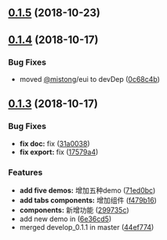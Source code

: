 <a name="0.1.5"></a>
## [0.1.5](https://github.com/MST-EUI/EUI-component-tpl/compare/v0.1.4...v0.1.5) (2018-10-23)



<a name="0.1.4"></a>
## [0.1.4](https://github.com/MST-EUI/EUI-component-tpl/compare/v0.1.3...v0.1.4) (2018-10-17)


### Bug Fixes

* moved [@mistong](https://github.com/mistong)/eui to devDep ([0c68c4b](https://github.com/MST-EUI/EUI-component-tpl/commit/0c68c4b))



<a name="0.1.3"></a>
## [0.1.3](https://github.com/MST-EUI/EUI-component-tpl/compare/f479b16...v0.1.3) (2018-10-17)


### Bug Fixes

* **fix doc:** fix ([31a0038](https://github.com/MST-EUI/EUI-component-tpl/commit/31a0038))
* **fix export:** fix ([17579a4](https://github.com/MST-EUI/EUI-component-tpl/commit/17579a4))


### Features

* **add five demos:** 增加五种demo ([71ed0bc](https://github.com/MST-EUI/EUI-component-tpl/commit/71ed0bc))
* **add tabs components:** 增加组件 ([f479b16](https://github.com/MST-EUI/EUI-component-tpl/commit/f479b16))
* **components:** 新增功能 ([299735c](https://github.com/MST-EUI/EUI-component-tpl/commit/299735c))
* add new demo in ([6e36cd5](https://github.com/MST-EUI/EUI-component-tpl/commit/6e36cd5))
* merged develop_0.1.1 in master ([44ef774](https://github.com/MST-EUI/EUI-component-tpl/commit/44ef774))



